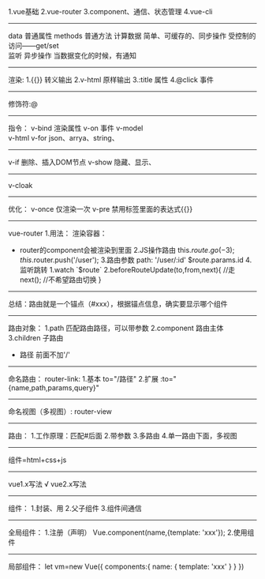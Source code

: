 1.vue基础
2.vue-router
3.component、通信、状态管理
4.vue-cli

--------------------------------------------------------

data                            普通属性
methods                         普通方法
计算数据                         简单、可缓存的、同步操作
  受控制的访问——get/set          
监听                            异步操作
  当数据变化的时候，有通知        

--------------------------------------------------------

渲染:
1.{{}} 转义输出
2.v-html 原样输出
3.:title 属性
4.@click 事件

--------------------------------------------------------

修饰符:@


--------------------------------------------------------

指令：
v-bind          渲染属性
v-on            事件
v-model         
v-html
v-for           json、arrya、string、

--------------------------------------------------------

v-if            删除、插入DOM节点
v-show          隐藏、显示、

--------------------------------------------------------

v-cloak

--------------------------------------------------------

优化：
v-once         仅渲染一次
v-pre          禁用标签里面的表达式{{}}

--------------------------------------------------------

vue-router
1.用法：
渲染容器：<router-view></router-view>
* router的component会被渲染到里面
2.JS操作路由
  this.$route.go(-3);
  this.$router.push('/user');
3.路由参数
  path: '/user/:id'
  $route.params.id
4.监听跳转
  1.watch `$route`
  2.beforeRouteUpdate(to,from,next){
      //走
      next();
      //不希望路由切换
  }

--------------------------------------------------------

总结：路由就是一个锚点（#xxx），根据锚点信息，确实要显示哪个组件

--------------------------------------------------------

路由对象：
1.path        匹配路由路径，可以带参数
2.component   路由主体
3.children    子路由
  * 路径      前面不加'/'

--------------------------------------------------------

命名路由：
router-link:
1.基本
  to="/路径"
2.扩展
  :to="{name,path,params,query}"

--------------------------------------------------------

命名视图（多视图）:
router-view

--------------------------------------------------------

路由：
1.工作原理：匹配#后面
2.带参数
3.多路由
4.单一路由下面，多视图

--------------------------------------------------------

组件=html+css+js

--------------------------------------------------------

vue1.x写法 √
vue2.x写法

--------------------------------------------------------

组件：
1.封装、用
2.父子组件
3.组件间通信

--------------------------------------------------------

全局组件：
1.注册（声明）
  Vue.component(name,{template: 'xxx'});
2.使用组件
  <name></name>

--------------------------------------------------------

局部组件：
let vm=new Vue({
  components:{
    name: {
      template: 'xxx'
    }
  }
})

